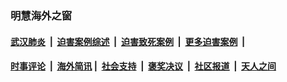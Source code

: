 
### 明慧海外之窗

####  [武汉肺炎](indexes/365.md?t=05161401) &nbsp;|&nbsp;  [迫害案例综述](indexes/328.md?t=05161401) &nbsp;|&nbsp; [迫害致死案例](indexes/277.md?t=05161401)  &nbsp;|&nbsp; [更多迫害案例](indexes/81.md?t=05161401)  &nbsp;|&nbsp; 
####  [时事评论](indexes/19.md?t=05161401) &nbsp;|&nbsp; [海外简讯](indexes/245.md?t=05161401)&nbsp;|&nbsp;  [社会支持](indexes/140.md?t=05161401) &nbsp;|&nbsp; [褒奖决议](indexes/282.md?t=05161401) &nbsp;|&nbsp; [社区报道](indexes/91.md?t=05161401)  &nbsp;|&nbsp; [天人之间](indexes/78.md?t=05161401) 

